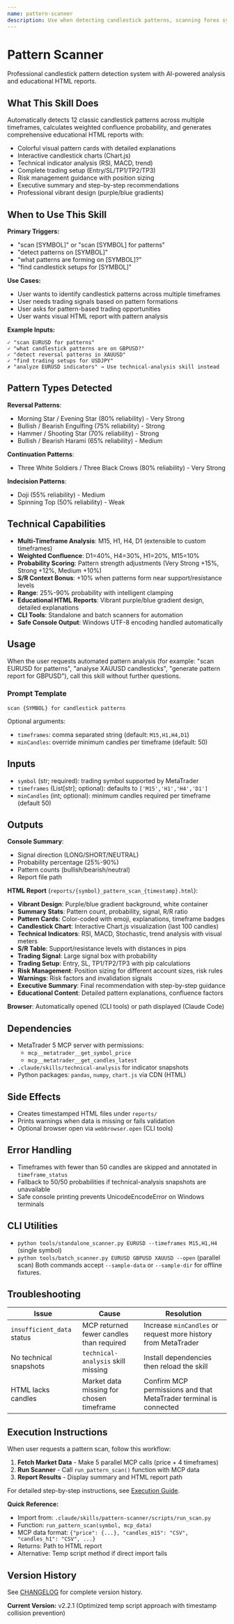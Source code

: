 ```yaml
---
name: pattern-scanner
description: Use when detecting candlestick patterns, scanning forex symbols for trading signals, or analyzing chart formations across multiple timeframes.
---
```


# Pattern Scanner

Professional candlestick pattern detection system with AI-powered analysis and educational HTML reports.

## What This Skill Does

Automatically detects 12 classic candlestick patterns across multiple timeframes, calculates weighted confluence probability, and generates comprehensive educational HTML reports with:

- Colorful visual pattern cards with detailed explanations
- Interactive candlestick charts (Chart.js)
- Technical indicator analysis (RSI, MACD, trend)
- Complete trading setup (Entry/SL/TP1/TP2/TP3)
- Risk management guidance with position sizing
- Executive summary and step-by-step recommendations
- Professional vibrant design (purple/blue gradients)

## When to Use This Skill

**Primary Triggers:**
- "scan [SYMBOL]" or "scan [SYMBOL] for patterns"
- "detect patterns on [SYMBOL]"
- "what patterns are forming on [SYMBOL]?"
- "find candlestick setups for [SYMBOL]"

**Use Cases:**
- User wants to identify candlestick patterns across multiple timeframes
- User needs trading signals based on pattern formations
- User asks for pattern-based trading opportunities
- User wants visual HTML report with pattern analysis

**Example Inputs:**
```
✓ "scan EURUSD for patterns"
✓ "what candlestick patterns are on GBPUSD?"
✓ "detect reversal patterns in XAUUSD"
✓ "find trading setups for USDJPY"
✗ "analyze EURUSD indicators" → Use technical-analysis skill instead
```

## Pattern Types Detected

**Reversal Patterns**:
- Morning Star / Evening Star (80% reliability) - Very Strong
- Bullish / Bearish Engulfing (75% reliability) - Strong
- Hammer / Shooting Star (70% reliability) - Strong
- Bullish / Bearish Harami (65% reliability) - Medium

**Continuation Patterns**:
- Three White Soldiers / Three Black Crows (80% reliability) - Very Strong

**Indecision Patterns**:
- Doji (55% reliability) - Medium
- Spinning Top (50% reliability) - Weak

## Technical Capabilities

- **Multi-Timeframe Analysis**: M15, H1, H4, D1 (extensible to custom timeframes)
- **Weighted Confluence**: D1=40%, H4=30%, H1=20%, M15=10%
- **Probability Scoring**: Pattern strength adjustments (Very Strong +15%, Strong +12%, Medium +10%)
- **S/R Context Bonus**: +10% when patterns form near support/resistance levels
- **Range**: 25%-90% probability with intelligent clamping
- **Educational HTML Reports**: Vibrant purple/blue gradient design, detailed explanations
- **CLI Tools**: Standalone and batch scanners for automation
- **Safe Console Output**: Windows UTF-8 encoding handled automatically

## Usage
When the user requests automated pattern analysis (for example: "scan EURUSD for patterns", "analyse XAUUSD candlesticks", "generate pattern report for GBPUSD"), call this skill without further questions.

### Prompt Template
```
scan {SYMBOL} for candlestick patterns
```
Optional arguments:
- `timeframes`: comma separated string (default: `M15,H1,H4,D1`)
- `minCandles`: override minimum candles per timeframe (default: 50)

## Inputs
- `symbol` (str; required): trading symbol supported by MetaTrader
- `timeframes` (List[str]; optional): defaults to `['M15','H1','H4','D1']`
- `minCandles` (int; optional): minimum candles required per timeframe (default 50)

## Outputs

**Console Summary**:
- Signal direction (LONG/SHORT/NEUTRAL)
- Probability percentage (25%-90%)
- Pattern counts (bullish/bearish/neutral)
- Report file path

**HTML Report** (`reports/{symbol}_pattern_scan_{timestamp}.html`):
- **Vibrant Design**: Purple/blue gradient background, white container
- **Summary Stats**: Pattern count, probability, signal, R/R ratio
- **Pattern Cards**: Color-coded with emoji, explanations, timeframe badges
- **Candlestick Chart**: Interactive Chart.js visualization (last 100 candles)
- **Technical Indicators**: RSI, MACD, Stochastic, trend analysis with visual meters
- **S/R Table**: Support/resistance levels with distances in pips
- **Trading Signal**: Large signal box with probability
- **Trading Setup**: Entry, SL, TP1/TP2/TP3 with pip calculations
- **Risk Management**: Position sizing for different account sizes, risk rules
- **Warnings**: Risk factors and invalidation signals
- **Executive Summary**: Final recommendation with step-by-step guidance
- **Educational Content**: Detailed pattern explanations, confluence factors

**Browser**: Automatically opened (CLI tools) or path displayed (Claude Code)

## Dependencies
- MetaTrader 5 MCP server with permissions:
  - `mcp__metatrader__get_symbol_price`
  - `mcp__metatrader__get_candles_latest`
- `.claude/skills/technical-analysis` for indicator snapshots
- Python packages: `pandas`, `numpy`, `chart.js` via CDN (HTML)

## Side Effects
- Creates timestamped HTML files under `reports/`
- Prints warnings when data is missing or fails validation
- Optional browser open via `webbrowser.open` (CLI tools)

## Error Handling
- Timeframes with fewer than 50 candles are skipped and annotated in `timeframe_status`
- Fallback to 50/50 probabilities if technical-analysis snapshots are unavailable
- Safe console printing prevents UnicodeEncodeError on Windows terminals

## CLI Utilities
- `python tools/standalone_scanner.py EURUSD --timeframes M15,H1,H4` (single symbol)
- `python tools/batch_scanner.py EURUSD GBPUSD XAUUSD --open` (parallel scan)
Both commands accept `--sample-data` or `--sample-dir` for offline fixtures.

## Troubleshooting
| Issue | Cause | Resolution |
| --- | --- | --- |
| `insufficient_data` status | MCP returned fewer candles than required | Increase `minCandles` or request more history from MetaTrader |
| No technical snapshots | `technical-analysis` skill missing | Install dependencies then reload the skill |
| HTML lacks candles | Market data missing for chosen timeframe | Confirm MCP permissions and that MetaTrader terminal is connected |

## Execution Instructions

When user requests a pattern scan, follow this workflow:

1. **Fetch Market Data** - Make 5 parallel MCP calls (price + 4 timeframes)
2. **Run Scanner** - Call `run_pattern_scan()` function with MCP data
3. **Report Results** - Display summary and HTML report path

For detailed step-by-step instructions, see [Execution Guide](resources/execution-guide.md).

**Quick Reference:**
- Import from: `.claude/skills/pattern-scanner/scripts/run_scan.py`
- Function: `run_pattern_scan(symbol, mcp_data)`
- MCP data format: `{"price": {...}, "candles_m15": "CSV", "candles_h1": "CSV", ...}`
- Returns: Path to HTML report
- Alternative: Temp script method if direct import fails

## Version History

See [CHANGELOG](resources/CHANGELOG.md) for complete version history.

**Current Version:** v2.2.1 (Optimized temp script approach with timestamp collision prevention)
